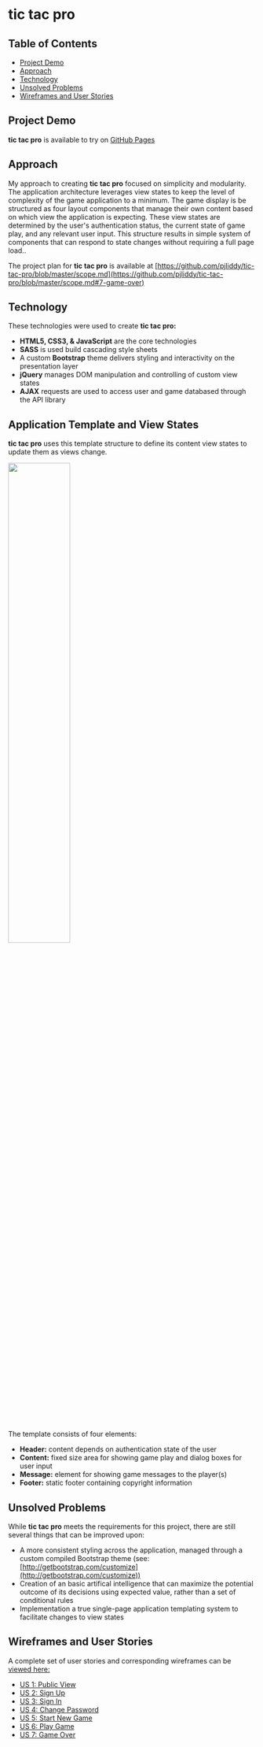 # tic tac pro

## Table of Contents
- [Project Demo](#project-demo)
- [Approach](#approach)
- [Technology](#technology)
- [Unsolved Problems](#unsolved-problems)
- [Wireframes and User Stories](#wireframes-and-user-stories)


## Project Demo
**tic tac pro** is available to try on [GitHub Pages](https://pjliddy.github.io/tic-tac-pro/)

## Approach
My approach to creating **tic tac pro** focused on simplicity and modularity. The application architecture leverages view states to keep the level of complexity of the game application to a minimum. The game display is be structured as four layout components that manage their own content based on which view the application is expecting. These view states are determined by the user's authentication status, the current state of game play, and any relevant user input. This structure results in simple system of components that can respond to state changes without requiring a full page load..

The project plan for **tic tac pro** is available at [https://github.com/pjliddy/tic-tac-pro/blob/master/scope.md](https://github.com/pjliddy/tic-tac-pro/blob/master/scope.md#7-game-over)

## Technology
These technologies were used to create **tic tac pro:**
- **HTML5, CSS3, & JavaScript** are the core technologies
- **SASS** is used build cascading style sheets
- A custom **Bootstrap** theme delivers styling and interactivity on the presentation layer
- **jQuery** manages DOM manipulation and controlling of custom view states
- **AJAX** requests are used to access user and game databased through the API library

## Application Template and View States
**tic tac pro** uses this template structure to define its content view states to update them as views change.

<a href="https://s3.amazonaws.com/pliddy-ga/tic-tac-toe/wireframes/00-template.png" target="_blank"><img src="https://s3.amazonaws.com/pliddy-ga/tic-tac-toe/wireframes/00-template.png" width="50%"></a>

The template consists of four elements:
- **Header:** content depends on authentication state of the user
- **Content:** fixed size area for showing game play and dialog boxes for user input
- **Message:** element for showing game messages to the player(s)
- **Footer:** static footer containing copyright information

## Unsolved Problems
While **tic tac pro** meets the requirements for this project, there are still several things that can be improved upon:

- A more consistent styling across the application, managed through a custom compiled Bootstrap theme (see: [http://getbootstrap.com/customize](http://getbootstrap.com/customize))
- Creation of an basic artifical intelligence that can maximize the potential outcome of its decisions using expected value, rather than a set of conditional rules
- Implementation a true single-page application templating system to facilitate changes to view states

## Wireframes and User Stories
A complete set of user stories and corresponding wireframes can be [viewed here:](https://github.com/pjliddy/tic-tac-pro/blob/master/scope.md#user-stories-and-wireframes)
  - [US 1: Public View](https://github.com/pjliddy/tic-tac-pro/blob/master/scope.md#1-public-view)
  - [US 2: Sign Up](https://github.com/pjliddy/tic-tac-pro/blob/master/scope.md#2-sign-up)
  - [US 3: Sign In](https://github.com/pjliddy/tic-tac-pro/blob/master/scope.md#3-sign-in)
  - [US 4: Change Password](https://github.com/pjliddy/tic-tac-pro/blob/master/scope.md#4-change-password)
  - [US 5: Start New Game](https://github.com/pjliddy/tic-tac-pro/blob/master/scope.md#5-start-new-game)
  - [US 6: Play Game](https://github.com/pjliddy/tic-tac-pro/blob/master/scope.md#6-play-game)
  - [US 7: Game Over](https://github.com/pjliddy/tic-tac-pro/blob/master/scope.md#7-game-over)
